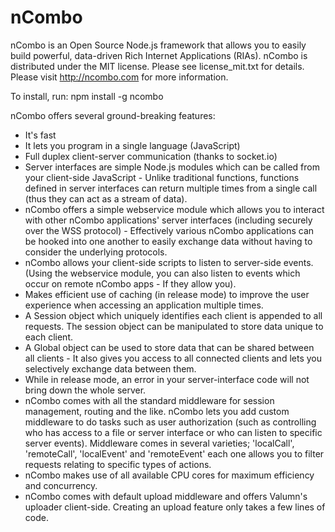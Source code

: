 nCombo
======

nCombo is an Open Source Node.js framework that allows you to easily build powerful, data-driven Rich Internet Applications (RIAs).
nCombo is distributed under the MIT license. Please see license_mit.txt for details. Please visit http://ncombo.com for more information.

To install, run:
npm install -g ncombo

nCombo offers several ground-breaking features:

- It's fast
- It lets you program in a single language (JavaScript)
- Full duplex client-server communication (thanks to socket.io)
- Server interfaces are simple Node.js modules which can be called from your client-side JavaScript - Unlike traditional functions, functions defined in server interfaces can return multiple times from a single call (thus they can act as a stream of data).
- nCombo offers a simple webservice module which allows you to interact with other nCombo applications' server interfaces (including securely over the WSS protocol) - Effectively various nCombo applications can be hooked into one another to easily exchange data without having to consider the underlying protocols.
- nCombo allows your client-side scripts to listen to server-side events. (Using the webservice module, you can also listen to events which occur on remote nCombo apps - If they allow you).
- Makes efficient use of caching (in release mode) to improve the user experience when accessing an application multiple times.
- A Session object which uniquely identifies each client is appended to all requests. The session object can be manipulated to store data unique to each client.
- A Global object can be used to store data that can be shared between all clients - It also gives you access to all connected clients and lets you selectively exchange data between them.
- While in release mode, an error in your server-interface code will not bring down the whole server.
- nCombo comes with all the standard middleware for session management, routing and the like. nCombo lets you add custom middleware to do tasks such as user authorization (such as controlling who has access to a file or server interface or who can listen to specific server events). Middleware comes in several varieties; 'localCall', 'remoteCall', 'localEvent' and 'remoteEvent' each one allows you to filter requests relating to specific types of actions.
- nCombo makes use of all available CPU cores for maximum efficiency and concurrency.
- nCombo comes with default upload middleware and offers Valumn's uploader client-side. Creating an upload feature only takes a few lines of code.